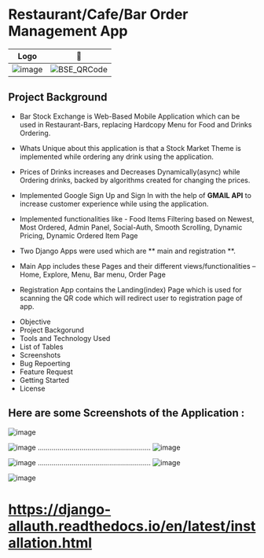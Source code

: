 
# Restaurant/Cafe/Bar Order Management App 

Logo            |  📱
:-------------------------:|:-------------------------:
![image](https://user-images.githubusercontent.com/72696677/147384776-f1294f06-537e-4f1a-a5e8-d2985f769227.png)  |  ![BSE_QRCode](https://user-images.githubusercontent.com/72696677/164976243-b78d710e-18af-4302-84b3-ed142399aede.png)

## Project Background

- Bar Stock Exchange is Web-Based Mobile Application which can be used in Restaurant-Bars, replacing Hardcopy Menu for Food and Drinks Ordering.

- Whats Unique about this application is that a Stock Market Theme is implemented while ordering any drink using the application. 

- Prices of Drinks increases and Decreases Dynamically(async) while Ordering drinks, backed by algorithms created for changing the prices.

- Implemented Google Sign Up and Sign In with the help of **GMAIL API** to increase customer experience while using the application.

- Implemented functionalities like - Food Items Filtering based on Newest, Most Ordered, Admin Panel, Social-Auth, Smooth Scrolling, Dynamic Pricing, Dynamic Ordered Item Page

- Two Django Apps were used which are ** main and registration **.

- Main App includes these Pages and their different views/functionalities – Home, Explore, Menu, Bar menu, Order Page

- Registration App contains the Landing(index) Page which is used for scanning the QR code which will redirect user to registration page of app.


+ Objective
+ Project Backgorund
+ Tools and Technology Used
+ List of Tables 
+ Screenshots
+ Bug Repoerting
+ Feature Request
+ Getting Started
+ License


## Here are some Screenshots of the Application : 

![image](https://user-images.githubusercontent.com/72696677/147385238-ad4cd89f-69d6-4547-b1b7-5df01b5276ec.png)

![image](https://user-images.githubusercontent.com/72696677/147385255-78a298c0-62df-4f30-a651-463dfe3fbb2c.png) ......................................................... ![image](https://user-images.githubusercontent.com/72696677/147385271-a7d78a9a-86ca-4600-ad7c-1f72e4958f01.png)


![image](https://user-images.githubusercontent.com/72696677/147385311-d7518305-809f-410e-8654-99aa2368d16b.png)
 ......................................................... ![image](https://user-images.githubusercontent.com/72696677/147385284-6b468631-cc66-4cfb-9d06-48bb523898c5.png)

![image](https://user-images.githubusercontent.com/72696677/147385292-ae0ee4b9-3ce6-4806-99ec-b52673380c8d.png) 

# https://django-allauth.readthedocs.io/en/latest/installation.html
